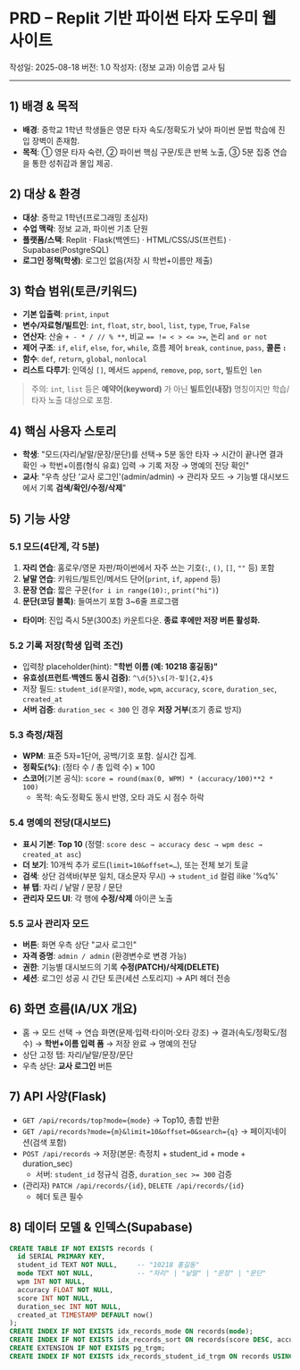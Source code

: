 # PRD – Replit 기반 파이썬 타자 도우미 웹사이트
작성일: 2025-08-18
버전: 1.0
작성자: (정보 교과) 이승엽 교사 팀

---

## 1) 배경 & 목적
- **배경**: 중학교 1학년 학생들은 영문 타자 속도/정확도가 낮아 파이썬 문법 학습에 진입 장벽이 존재함.
- **목적**: ① 영문 타자 숙련, ② 파이썬 핵심 구문/토큰 반복 노출, ③ 5분 집중 연습을 통한 성취감과 몰입 제공.

## 2) 대상 & 환경
- **대상**: 중학교 1학년(프로그래밍 초심자)
- **수업 맥락**: 정보 교과, 파이썬 기초 단원
- **플랫폼/스택**: Replit · Flask(백엔드) · HTML/CSS/JS(프런트) · Supabase(PostgreSQL)
- **로그인 정책(학생)**: 로그인 없음(저장 시 학번+이름만 제출)

## 3) 학습 범위(토큰/키워드)
- **기본 입출력**: `print`, `input`
- **변수/자료형/빌트인**: `int`, `float`, `str`, `bool`, `list`, `type`, `True`, `False`
- **연산자**: 산술 `+ - * / // % **`, 비교 `== != < > <= >=`, 논리 `and or not`
- **제어 구조**: `if`, `elif`, `else`, `for`, `while`, 흐름 제어 `break`, `continue`, `pass`, **콜론 `:`**
- **함수**: `def`, `return`, `global`, `nonlocal`
- **리스트 다루기**: 인덱싱 `[]`, 메서드 `append`, `remove`, `pop`, `sort`, 빌트인 `len`

> 주의: `int`, `list` 등은 **예약어(keyword)** 가 아닌 **빌트인(내장)** 명칭이지만 학습/타자 노출 대상으로 포함.

## 4) 핵심 사용자 스토리
- **학생**: "모드(자리/낱말/문장/문단)를 선택→ 5분 동안 타자 → 시간이 끝나면 결과 확인 → 학번+이름(형식 유효) 입력 → 기록 저장 → 명예의 전당 확인"
- **교사**: "우측 상단 '교사 로그인'(admin/admin) → 관리자 모드 → 기능별 대시보드에서 기록 **검색/확인/수정/삭제**"

## 5) 기능 사양
### 5.1 모드(4단계, 각 5분)
1) **자리 연습**: 홈로우/영문 자판/파이썬에서 자주 쓰는 기호(`:`, `()`, `[]`, `""` 등) 포함  
2) **낱말 연습**: 키워드/빌트인/메서드 단어(`print`, `if`, `append` 등)  
3) **문장 연습**: 짧은 구문(`for i in range(10):`, `print("hi")`)  
4) **문단(코딩 블록)**: 들여쓰기 포함 3~6줄 프로그램
- **타이머**: 진입 즉시 5분(300초) 카운트다운. **종료 후에만 저장 버튼 활성화.**

### 5.2 기록 저장(학생 입력 조건)
- 입력창 placeholder(hint): **"학번 이름 (예: 10218 홍길동)"**
- **유효성(프런트·백엔드 동시 검증)**: `^\d{5}\s[가-힣]{2,4}$`
- 저장 필드: `student_id(문자열)`, `mode`, `wpm`, `accuracy`, `score`, `duration_sec`, `created_at`
- **서버 검증**: `duration_sec < 300` 인 경우 **저장 거부**(조기 종료 방지)

### 5.3 측정/채점
- **WPM**: 표준 5자=1단어, 공백/기호 포함. 실시간 집계.
- **정확도(%)**: (정타 수 / 총 입력 수) × 100
- **스코어**(기본 공식): `score = round(max(0, WPM) * (accuracy/100)**2 * 100)`  
  - 목적: 속도·정확도 동시 반영, 오타 과도 시 점수 하락

### 5.4 명예의 전당(대시보드)
- **표시 기본**: **Top 10** (정렬: `score desc → accuracy desc → wpm desc → created_at asc`)
- **더 보기**: 10개씩 추가 로드(`limit=10&offset=…`), 또는 전체 보기 토글
- **검색**: 상단 검색바(부분 일치, 대소문자 무시) → `student_id` 컬럼 ilike '%q%'
- **뷰 탭**: 자리 / 낱말 / 문장 / 문단
- **관리자 모드 UI**: 각 행에 **수정/삭제** 아이콘 노출

### 5.5 교사 관리자 모드
- **버튼**: 화면 우측 상단 "교사 로그인"
- **자격 증명**: `admin / admin` (환경변수로 변경 가능)
- **권한**: 기능별 대시보드의 기록 **수정(PATCH)/삭제(DELETE)**
- **세션**: 로그인 성공 시 간단 토큰(세션 스토리지) → API 헤더 전송

## 6) 화면 흐름(IA/UX 개요)
- 홈 → 모드 선택 → 연습 화면(문제·입력·타이머·오타 강조) → 결과(속도/정확도/점수) → **학번+이름 입력 폼** → 저장 완료 → 명예의 전당
- 상단 고정 탭: 자리/낱말/문장/문단
- 우측 상단: **교사 로그인** 버튼

## 7) API 사양(Flask)
- `GET /api/records/top?mode={mode}` → Top10, 총합 반환
- `GET /api/records?mode={m}&limit=10&offset=0&search={q}` → 페이지네이션(검색 포함)
- `POST /api/records` → 저장(본문: 측정치 + student_id + mode + duration_sec)  
  - 서버: `student_id` 정규식 검증, `duration_sec >= 300` 검증
- (관리자) `PATCH /api/records/{id}`, `DELETE /api/records/{id}`  
  - 헤더 토큰 필수

## 8) 데이터 모델 & 인덱스(Supabase)
```sql
CREATE TABLE IF NOT EXISTS records (
  id SERIAL PRIMARY KEY,
  student_id TEXT NOT NULL,     -- "10218 홍길동"
  mode TEXT NOT NULL,           -- "자리" | "낱말" | "문장" | "문단"
  wpm INT NOT NULL,
  accuracy FLOAT NOT NULL,
  score INT NOT NULL,
  duration_sec INT NOT NULL,
  created_at TIMESTAMP DEFAULT now()
);
CREATE INDEX IF NOT EXISTS idx_records_mode ON records(mode);
CREATE INDEX IF NOT EXISTS idx_records_sort ON records(score DESC, accuracy DESC, wpm DESC, created_at ASC);
CREATE EXTENSION IF NOT EXISTS pg_trgm;
CREATE INDEX IF NOT EXISTS idx_records_student_id_trgm ON records USING gin (student_id gin_trgm_ops);
